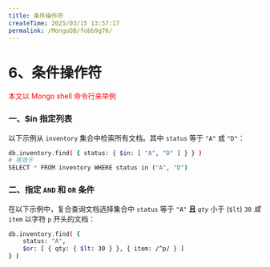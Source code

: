 ```yaml
---
title: 条件操作符
createTime: 2025/03/15 13:57:17
permalink: /MongoDB/fobb9g76/
---
```

# 6、条件操作符

<font color='red'>本文以 Mongo shell 命令行来举例</font>

### 一、$in 指定列表

以下示例从 `inventory` 集合中检索所有文档。其中 `status` 等于 `"A"` 或 `"D"`：

```bash
db.inventory.find( { status: { $in: [ "A", "D" ] } } )
# 等效于
SELECT * FROM inventory WHERE status in ("A", "D")
```

### 二、指定 `AND` 和 `OR` 条件

在以下示例中，复合查询文档选择集合中 `status` 等于 `"A"` **且** _`qty`_ 小于 (`$lt`) `30` _或_ `item` 以字符 `p` 开头的文档：

```bash
db.inventory.find( {
    status: "A",
    $or: [ { qty: { $lt: 30 } }, { item: /^p/ } ]
} )
```
